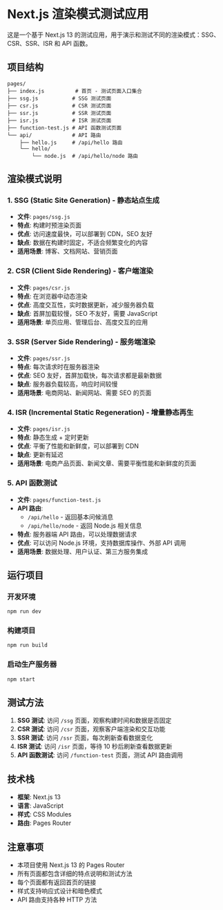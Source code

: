 # Next.js 渲染模式测试应用

这是一个基于 Next.js 13 的测试应用，用于演示和测试不同的渲染模式：SSG、CSR、SSR、ISR 和 API 函数。

## 项目结构

```
pages/
├── index.js          # 首页 - 测试页面入口集合
├── ssg.js           # SSG 测试页面
├── csr.js           # CSR 测试页面
├── ssr.js           # SSR 测试页面
├── isr.js           # ISR 测试页面
├── function-test.js # API 函数测试页面
└── api/             # API 路由
    ├── hello.js     # /api/hello 路由
    └── hello/
        └── node.js  # /api/hello/node 路由
```

## 渲染模式说明

### 1. SSG (Static Site Generation) - 静态站点生成
- **文件**: `pages/ssg.js`
- **特点**: 构建时预渲染页面
- **优点**: 访问速度最快，可以部署到 CDN，SEO 友好
- **缺点**: 数据在构建时固定，不适合频繁变化的内容
- **适用场景**: 博客、文档网站、营销页面

### 2. CSR (Client Side Rendering) - 客户端渲染
- **文件**: `pages/csr.js`
- **特点**: 在浏览器中动态渲染
- **优点**: 高度交互性，实时数据更新，减少服务器负载
- **缺点**: 首屏加载较慢，SEO 不友好，需要 JavaScript
- **适用场景**: 单页应用、管理后台、高度交互的应用

### 3. SSR (Server Side Rendering) - 服务端渲染
- **文件**: `pages/ssr.js`
- **特点**: 每次请求时在服务器渲染
- **优点**: SEO 友好，首屏加载快，每次请求都是最新数据
- **缺点**: 服务器负载较高，响应时间较慢
- **适用场景**: 电商网站、新闻网站、需要 SEO 的页面

### 4. ISR (Incremental Static Regeneration) - 增量静态再生
- **文件**: `pages/isr.js`
- **特点**: 静态生成 + 定时更新
- **优点**: 平衡了性能和新鲜度，可以部署到 CDN
- **缺点**: 更新有延迟
- **适用场景**: 电商产品页面、新闻文章、需要平衡性能和新鲜度的页面

### 5. API 函数测试
- **文件**: `pages/function-test.js`
- **API 路由**: 
  - `/api/hello` - 返回基本问候消息
  - `/api/hello/node` - 返回 Node.js 相关信息
- **特点**: 服务器端 API 路由，可以处理数据请求
- **优点**: 可以访问 Node.js 环境，支持数据库操作、外部 API 调用
- **适用场景**: 数据处理、用户认证、第三方服务集成

## 运行项目

### 开发环境
```bash
npm run dev
```

### 构建项目
```bash
npm run build
```

### 启动生产服务器
```bash
npm start
```

## 测试方法

1. **SSG 测试**: 访问 `/ssg` 页面，观察构建时间和数据是否固定
2. **CSR 测试**: 访问 `/csr` 页面，观察客户端渲染和交互功能
3. **SSR 测试**: 访问 `/ssr` 页面，每次刷新查看数据变化
4. **ISR 测试**: 访问 `/isr` 页面，等待 10 秒后刷新查看数据更新
5. **API 函数测试**: 访问 `/function-test` 页面，测试 API 路由调用

## 技术栈

- **框架**: Next.js 13
- **语言**: JavaScript
- **样式**: CSS Modules
- **路由**: Pages Router

## 注意事项

- 本项目使用 Next.js 13 的 Pages Router
- 所有页面都包含详细的特点说明和测试方法
- 每个页面都有返回首页的链接
- 样式支持响应式设计和暗色模式
- API 路由支持各种 HTTP 方法
